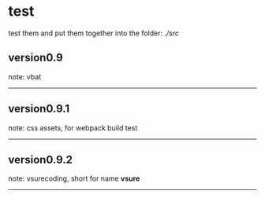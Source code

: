 # test
test them and put them together into the folder: *./src*

## version0.9
note: vbat

---
## version0.9.1
note: css assets, for webpack build test

---
## version0.9.2
note: vsurecoding, short for name **vsure**

---
